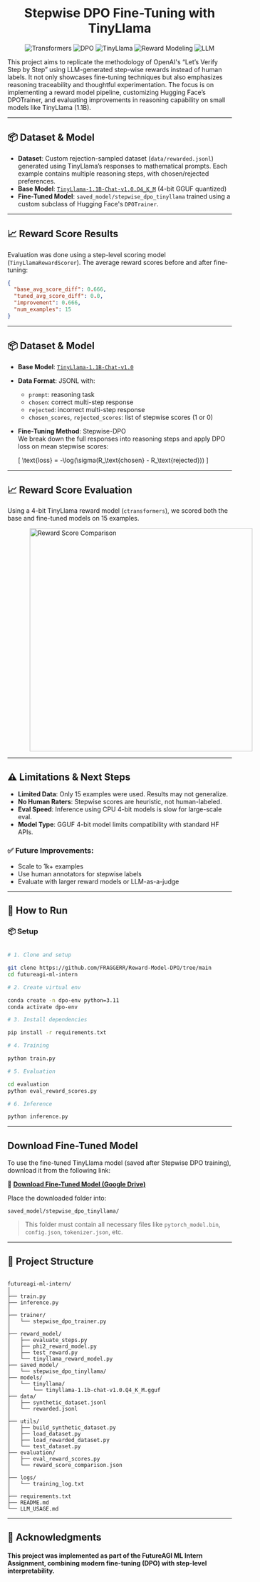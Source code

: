 <h1 align="center">Stepwise DPO Fine-Tuning with TinyLlama</h1>

<p align="center">
  <img alt="Transformers" src="https://img.shields.io/badge/🤖-Transformers-blue" />
  <img alt="DPO" src="https://img.shields.io/badge/🔍-DPO-orange" />
  <img alt="TinyLlama" src="https://img.shields.io/badge/🦙-TinyLlama-9cf" />
  <img alt="Reward Modeling" src="https://img.shields.io/badge/📊-Reward_Modeling-brightgreen" />
  <img alt="LLM" src="https://img.shields.io/badge/🧠-CausalLM-purple" />
</p>

This project aims to replicate the methodology of OpenAI's “Let’s Verify Step by Step” using LLM-generated step-wise rewards instead of human labels. It not only showcases fine-tuning techniques but also emphasizes reasoning traceability and thoughtful experimentation. The focus is on implementing a reward model pipeline, customizing Hugging Face’s DPOTrainer, and evaluating improvements in reasoning capability on small models like TinyLlama (1.1B).

---

## 📦 Dataset & Model

- **Dataset**: Custom rejection-sampled dataset (`data/rewarded.jsonl`) generated using TinyLlama’s responses to mathematical prompts. Each example contains multiple reasoning steps, with chosen/rejected preferences.
- **Base Model**: [`TinyLlama-1.1B-Chat-v1.0.Q4_K_M`](https://huggingface.co/codellama/CodeLlama-7b-hf) (4-bit GGUF quantized)
- **Fine-Tuned Model**: `saved_model/stepwise_dpo_tinyllama` trained using a custom subclass of Hugging Face's `DPOTrainer`.

---

## 📈 Reward Score Results

Evaluation was done using a step-level scoring model (`TinyLlamaRewardScorer`). The average reward scores before and after fine-tuning:

```json
{
  "base_avg_score_diff": 0.666,
  "tuned_avg_score_diff": 0.0,
  "improvement": 0.666,
  "num_examples": 15
}
```

---

## 📦 Dataset & Model

- **Base Model**: [`TinyLlama-1.1B-Chat-v1.0`](https://huggingface.co/TinyLlama/TinyLlama-1.1B-Chat-v1.0)
- **Data Format**: JSONL with:
  - `prompt`: reasoning task
  - `chosen`: correct multi-step response
  - `rejected`: incorrect multi-step response
  - `chosen_scores`, `rejected_scores`: list of stepwise scores (1 or 0)

- **Fine-Tuning Method**: Stepwise-DPO  
  We break down the full responses into reasoning steps and apply DPO loss on mean stepwise scores:
  
  \[
  \text{loss} = -\log(\sigma(R_\text{chosen} - R_\text{rejected}))
  \]

---

## 📈 Reward Score Evaluation

<p>Using a 4-bit TinyLlama reward model (<code>ctransformers</code>), we scored both the base and fine-tuned models on 15 examples.</p>

<div style="display: flex; align-items: center; gap: 50px;">

  <!-- Reward Table -->
  <table>
    <thead>
      <tr>
        <th>Metric</th>
        <th>Value</th>
      </tr>
    </thead>
    <tbody>
      <tr>
        <td><strong>Base Avg Score</strong></td>
        <td><strong>0.0000</strong></td>
      </tr>
      <tr>
        <td><strong>Fine-Tuned Avg Score</strong></td>
        <td><strong>0.667</strong></td>
      </tr>
      <tr>
        <td><strong>✅ Improvement</strong></td>
        <td><strong>+0.667</strong></td>
      </tr>
      <tr>
        <td><strong>Evaluation Size</strong></td>
        <td><strong>15 examples</strong></td>
      </tr>
    </tbody>
  </table>

  <!-- Reward Graph -->
  <img src="https://github.com/user-attachments/assets/115dabfb-f4c9-407b-8e7f-77dc1fb3ad3f" width="500" alt="Reward Score Comparison" />

</div>


---

## ⚠️ Limitations & Next Steps

- **Limited Data**: Only 15 examples were used. Results may not generalize.
- **No Human Raters**: Stepwise scores are heuristic, not human-labeled.
- **Eval Speed**: Inference using CPU 4-bit models is slow for large-scale eval.
- **Model Type**: GGUF 4-bit model limits compatibility with standard HF APIs.

### ✅ Future Improvements:
- Scale to 1k+ examples
- Use human annotators for stepwise labels
- Evaluate with larger reward models or LLM-as-a-judge

---

## 🚀 How to Run

### 📦 Setup
```bash

# 1. Clone and setup

git clone https://github.com/FRAGGERR/Reward-Model-DPO/tree/main
cd futureagi-ml-intern

# 2. Create virtual env

conda create -n dpo-env python=3.11
conda activate dpo-env

# 3. Install dependencies

pip install -r requirements.txt

# 4. Training

python train.py

# 5. Evaluation

cd evaluation
python eval_reward_scores.py

# 6. Inference

python inference.py

```
--- 

## Download Fine-Tuned Model

To use the fine-tuned TinyLlama model (saved after Stepwise DPO training), download it from the following link:

🔗 **[Download Fine-Tuned Model (Google Drive)](https://drive.google.com/drive/folders/1Sqs2_OMrIeB5Q4Ei3PqQDcUwEin5XA_C?usp=drive_link)**

Place the downloaded folder into:

```
saved_model/stepwise_dpo_tinyllama/
```
> This folder must contain all necessary files like `pytorch_model.bin`, `config.json`, `tokenizer.json`, etc.

---

## 📁 Project Structure 
``` 

futureagi-ml-intern/
│
├── train.py
├── inference.py
│
├── trainer/
│   └── stepwise_dpo_trainer.py
│
├── reward_model/
│   ├── evaluate_steps.py
│   ├── phi2_reward_model.py
│   ├── test_reward.py
│   └── tinyllama_reward_model.py
├── saved_model/
│   └── stepwise_dpo_tinyllama/
├── models/
│   └── tinyllama/
│       └── tinyllama-1.1b-chat-v1.0.Q4_K_M.gguf
├── data/
│   ├── synthetic_dataset.jsonl
│   └── rewarded.jsonl
│
├── utils/
│   ├── build_synthetic_dataset.py
│   ├── load_dataset.py
│   ├── load_rewarded_dataset.py
│   └── test_dataset.py 
├── evaluation/
│   ├── eval_reward_scores.py
│   └── reward_score_comparison.json
│
├── logs/
│   └── training_log.txt
│
├── requirements.txt
├── README.md
└── LLM_USAGE.md
``` 
---

## 🙌 Acknowledgments
#### This project was implemented as part of the FutureAGI ML Intern Assignment, combining modern fine-tuning (DPO) with step-level interpretability.
